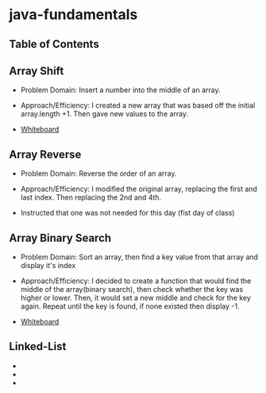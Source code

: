 # java-fundamentals

## Table of Contents

## Array Shift
- Problem Domain: Insert a number into the middle of an array.

- Approach/Efficiency: I created a new array that was based off the initial array.length +1. Then gave new values to the array.

- [Whiteboard](src/main/resources/whiteboard#1.PNG)


## Array Reverse
- Problem Domain: Reverse the order of an array.

- Approach/Efficiency: I modified the original array, replacing the first and last index. Then replacing the 2nd and 4th. 

- Instructed that one was not needed for this day (fist day of class)

## Array Binary Search
- Problem Domain: Sort an array, then find a key value from that array and display it's index

- Approach/Efficiency: I decided to create a function that would find the middle of the array(binary search), then check whether the key was higher or lower. Then, it would set a new middle and check for the key again. Repeat until the key is found, if none existed then display -1.

- [Whiteboard](src/main/resources/whiteboard#2.PNG)

## Linked-List
- 

- 

- 
